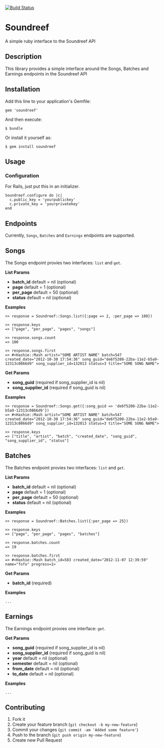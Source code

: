 [![Build Status](https://travis-ci.org/darbyfrey/soundreef.png)](https://travis-ci.org/darbyfrey/soundreef)

# Soundreef

A simple ruby interface to the Soundreef API

## Description

This library provides a simple interface around the Songs, Batches and Earnings endpoints in the Soundreef API

## Installation

Add this line to your application's Gemfile:

    gem 'soundreef'

And then execute:

    $ bundle

Or install it yourself as:

    $ gem install soundreef

## Usage

### Configuration

For Rails, just put this in an initializer.

    Soundreef.configure do |c|
      c.public_key = 'yourpublickey'
      c.private_key = 'yourprivatekey'
    end

## Endpoints
Currently, `Songs`, `Batches` and `Earnings` endpoints are supported.

## Songs
The Songs endpoint provies two interfaces: `list` and `get`.

**List Params**

* **batch_id** default = nil (optional)
* **page** default = 1 (optional)
* **per_page** default = 50 (optional)
* **status** default = nil (optional)

**Examples**

    >> response = Soundreef::Songs.list({:page => 2, :per_page => 100})

    >> response.keys
    => ["page", "per_page", "pages", "songs"] 

    >> response.songs.count
    => 100

    >> response.songs.first
    => #<Hashie::Mash artist="SOME ARTIST NAME" batch=547 created_date="2012-10-30 17:54:36" song_guid="de6f5208-22ba-11e2-b5a9-12313c0866d9" song_supplier_id=132013 status=3 title="SOME SONG NAME"> 

**Get Params**

* **song_guid** (required if song_supplier_id is nil)
* **song_supplier_id** (required if song_guid is nil)

**Examples**

    >> response = Soundreef::Songs.get({:song_guid => 'de6f5208-22ba-11e2-b5a9-12313c0866d9'})
    => #<Hashie::Mash artist="SOME ARTIST NAME" batch=547 created_date="2012-10-30 17:54:36" song_guid="de6f5208-22ba-11e2-b5a9-12313c0866d9" song_supplier_id=132013 status=3 title="SOME SONG NAME"> 

    >> response.keys
    => ["title", "artist", "batch", "created_date", "song_guid", "song_supplier_id", "status"] 

## Batches
The Batches endpoint provies two interfaces: `list` and `get`.

**List Params**

* **batch_id** default = nil (optional)
* **page** default = 1 (optional)
* **per_page** default = 50 (optional)
* **status** default = nil (optional)

**Examples**

    >> response = Soundreef::Batches.list({:per_page => 25})

    >> response.keys
    => ["page", "per_page", "pages", "batches"] 

    >> response.batches.count
    => 19

    >> response.batches.first
    => #<Hashie::Mash batch_id=583 created_date="2012-11-07 12:39:59" name="fofo" progress=1>

**Get Params**

* **batch_id** (required)

**Examples**

    ...

## Earnings
The Earnings endpoint provies one interface: `get`.

**Get Params**

* **song_guid** (required if song_supplier_id is nil)
* **song_supplier_id** (required if song_guid is nil)
* **year** default = nil (optional)
* **semester** default = nil (optional)
* **from_date** default = nil (optional)
* **to_date** default = nil (optional)

**Examples**

    ...


## Contributing

1. Fork it
2. Create your feature branch (`git checkout -b my-new-feature`)
3. Commit your changes (`git commit -am 'Added some feature'`)
4. Push to the branch (`git push origin my-new-feature`)
5. Create new Pull Request
